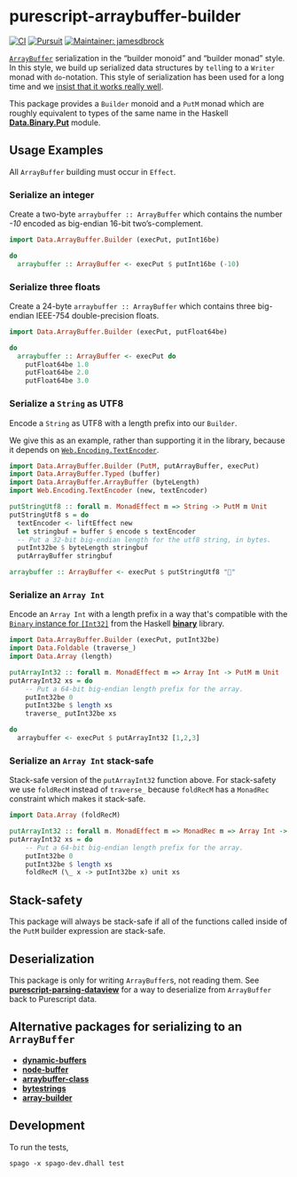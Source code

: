 # purescript-arraybuffer-builder

[![CI](https://github.com/rowtype-yoga/purescript-arraybuffer-builder/workflows/CI/badge.svg?branch=master)](https://github.com/rowtype-yoga/purescript-arraybuffer-builder/actions)
[![Pursuit](http://pursuit.purescript.org/packages/purescript-arraybuffer-builder/badge)](http://pursuit.purescript.org/packages/purescript-arraybuffer-builder/)
[![Maintainer: jamesdbrock](https://img.shields.io/badge/maintainer-jamesdbrock-teal.svg)](https://github.com/jamesdbrock)


[`ArrayBuffer`](https://developer.mozilla.org/en-US/docs/Web/JavaScript/Reference/Global_Objects/ArrayBuffer)
serialization in the “builder monoid” and “builder monad” style.
In this style, we build up serialized data structures by `tell`ing to
a `Writer` monad with `do`-notation. This style of serialization
has been used for a long time and we [insist that it works really well](https://wiki.haskell.org/Do_notation_considered_harmful#Library_design).

This package provides a `Builder` monoid and a `PutM` monad which are roughly
equivalent to types of the same name in the Haskell
[__Data.Binary.Put__](https://hackage.haskell.org/package/binary/docs/Data-Binary-Put.html)
module.

## Usage Examples

All `ArrayBuffer` building must occur in `Effect`.

### Serialize an integer

Create a two-byte `arraybuffer :: ArrayBuffer` which contains the number *-10* encoded as big-endian 16-bit two’s-complement.
```purescript
import Data.ArrayBuffer.Builder (execPut, putInt16be)

do
  arraybuffer :: ArrayBuffer <- execPut $ putInt16be (-10)
```

### Serialize three floats

Create a 24-byte `arraybuffer :: ArrayBuffer` which contains three big-endian
IEEE-754 double-precision floats.

```purescript
import Data.ArrayBuffer.Builder (execPut, putFloat64be)

do
  arraybuffer :: ArrayBuffer <- execPut do
    putFloat64be 1.0
    putFloat64be 2.0
    putFloat64be 3.0
```

### Serialize a `String` as UTF8

Encode a `String` as UTF8 with a length prefix into our `Builder`.

We give this as an example, rather than supporting it in the library, because
it depends on
[`Web.Encoding.TextEncoder`](https://pursuit.purescript.org/packages/purescript-web-encoding/docs/Web.Encoding.TextEncoder).

```purescript
import Data.ArrayBuffer.Builder (PutM, putArrayBuffer, execPut)
import Data.ArrayBuffer.Typed (buffer)
import Data.ArrayBuffer.ArrayBuffer (byteLength)
import Web.Encoding.TextEncoder (new, textEncoder)

putStringUtf8 :: forall m. MonadEffect m => String -> PutM m Unit
putStringUtf8 s = do
  textEncoder <- liftEffect new
  let stringbuf = buffer $ encode s textEncoder
  -- Put a 32-bit big-endian length for the utf8 string, in bytes.
  putInt32be $ byteLength stringbuf
  putArrayBuffer stringbuf

arraybuffer :: ArrayBuffer <- execPut $ putStringUtf8 "🦝"
```

### Serialize an `Array Int`

Encode an `Array Int` with a length prefix in a
way that's compatible with the
[`Binary` instance for `[Int32]`](https://hackage.haskell.org/package/binary/docs/Data-Binary.html#t:Binary)
from the Haskell
[__binary__](https://hackage.haskell.org/package/binary)
library.

```purescript
import Data.ArrayBuffer.Builder (execPut, putInt32be)
import Data.Foldable (traverse_)
import Data.Array (length)

putArrayInt32 :: forall m. MonadEffect m => Array Int -> PutM m Unit
putArrayInt32 xs = do
    -- Put a 64-bit big-endian length prefix for the array.
    putInt32be 0
    putInt32be $ length xs
    traverse_ putInt32be xs

do
  arraybuffer <- execPut $ putArrayInt32 [1,2,3]
```

### Serialize an `Array Int` stack-safe

Stack-safe version of the `putArrayInt32` function above. For stack-safety
we use `foldRecM` instead of `traverse_` because `foldRecM` has a `MonadRec`
constraint which makes it stack-safe.

```purescript
import Data.Array (foldRecM)

putArrayInt32 :: forall m. MonadEffect m => MonadRec m => Array Int -> PutM m Unit
putArrayInt32 xs = do
    -- Put a 64-bit big-endian length prefix for the array.
    putInt32be 0
    putInt32be $ length xs
    foldRecM (\_ x -> putInt32be x) unit xs
```

## Stack-safety

This package will always be stack-safe if all of the functions called inside
of the `PutM` builder expression are stack-safe.

## Deserialization

This package is only for writing `ArrayBuffer`s, not reading them.
See
[__purescript-parsing-dataview__](https://pursuit.purescript.org/packages/purescript-parsing-dataview/)
for a way to deserialize from `ArrayBuffer` back to Purescript data.

## Alternative packages for serializing to an `ArrayBuffer`

* [__dynamic-buffers__](https://pursuit.purescript.org/packages/purescript-dynamic-buffers)
* [__node-buffer__](https://pursuit.purescript.org/packages/purescript-node-buffer)
* [__arraybuffer-class__](https://pursuit.purescript.org/packages/purescript-arraybuffer-class)
* [__bytestrings__](https://pursuit.purescript.org/packages/purescript-bytestrings/)
* [__array-builder__](https://pursuit.purescript.org/packages/purescript-array-builder)

## Development

To run the tests,

```shell
spago -x spago-dev.dhall test
```
